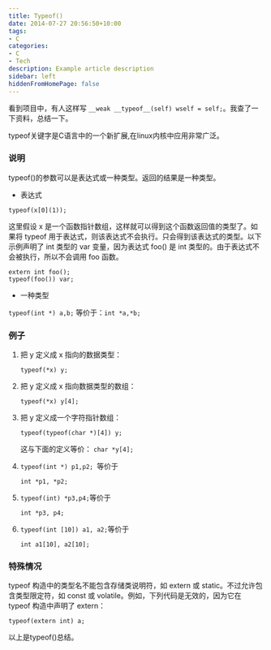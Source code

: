 ```yaml
---
title: Typeof()
date: 2014-07-27 20:56:50+10:00
tags:
- C
categories:
- C
- Tech
description: Example article description
sidebar: left
hiddenFromHomePage: false
---
```




看到项目中，有人这样写 `__weak __typeof__(self) wself = self;`。我查了一下资料，总结一下。

typeof关键字是C语言中的一个新扩展,在linux内核中应用非常广泛。

### 说明
typeof()的参数可以是表达式或一种类型。返回的结果是一种类型。

* 表达式

`typeof(x[0](1));`

这里假设 x 是一个函数指针数组，这样就可以得到这个函数返回值的类型了。如果将 typeof 用于表达式，则该表达式不会执行。只会得到该表达式的类型。以下示例声明了 int 类型的 var 变量，因为表达式 foo() 是 int 类型的。由于表达式不会被执行，所以不会调用 foo 函数。

```
extern int foo();
typeof(foo()) var;
```

* 一种类型

`typeof(int *) a,b;` 等价于：`int *a,*b;`	

### 例子

1. 把 y 定义成 x 指向的数据类型：
           
   `typeof(*x) y;`
           
2. 把 y 定义成 x 指向数据类型的数组：
   
   `typeof(*x) y[4];`
   
3. 把 y 定义成一个字符指针数组：
   
   `typeof(typeof(char *)[4]) y;`
   
   这与下面的定义等价：
   `char *y[4];`

4. `typeof(int *) p1,p2; `等价于

   `int *p1, *p2;`

5. `typeof(int) *p3,p4;`等价于
   
   `int *p3, p4;`

6. `typeof(int [10]) a1, a2;`等价于
    
   `int a1[10], a2[10];`

### 特殊情况

typeof 构造中的类型名不能包含存储类说明符，如 extern 或 static。不过允许包含类型限定符，如 const 或 volatile。例如，下列代码是无效的，因为它在 typeof 构造中声明了 extern：

`typeof(extern int) a;`


    	
以上是typeof()总结。